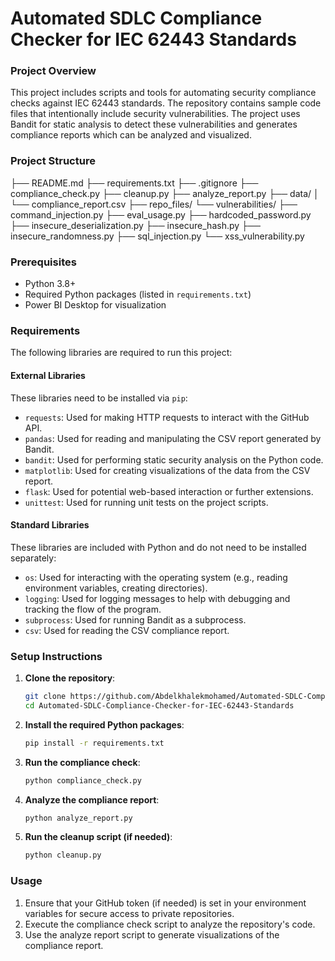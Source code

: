 # Automated SDLC Compliance Checker for IEC 62443 Standards

### Project Overview
This project includes scripts and tools for automating security compliance checks against IEC 62443 standards.
The repository contains sample code files that intentionally include security vulnerabilities. The project uses Bandit for static analysis to detect these vulnerabilities and generates compliance reports which can be analyzed and visualized.
### Project Structure
├── README.md
├── requirements.txt
├── .gitignore
├── compliance_check.py
├── cleanup.py
├── analyze_report.py
├── data/
│   └── compliance_report.csv
├── repo_files/                                                                                                                                                      └── vulnerabilities/
   ├── command_injection.py
    ├── eval_usage.py
    ├── hardcoded_password.py
    ├── insecure_deserialization.py
     ├── insecure_hash.py
     ├── insecure_randomness.py
      ├── sql_injection.py
      └── xss_vulnerability.py

### Prerequisites
- Python 3.8+
- Required Python packages (listed in `requirements.txt`)
- Power BI Desktop for visualization 

### Requirements
The following libraries are required to run this project:

#### External Libraries
These libraries need to be installed via `pip`:
- `requests`: Used for making HTTP requests to interact with the GitHub API.
- `pandas`: Used for reading and manipulating the CSV report generated by Bandit.
- `bandit`: Used for performing static security analysis on the Python code.
- `matplotlib`: Used for creating visualizations of the data from the CSV report.
- `flask`: Used for potential web-based interaction or further extensions.
- `unittest`: Used for running unit tests on the project scripts.

#### Standard Libraries
These libraries are included with Python and do not need to be installed separately:
- `os`: Used for interacting with the operating system (e.g., reading environment variables, creating directories).
- `logging`: Used for logging messages to help with debugging and tracking the flow of the program.
- `subprocess`: Used for running Bandit as a subprocess.
- `csv`: Used for reading the CSV compliance report.

### Setup Instructions

1. **Clone the repository**:
    ```sh
    git clone https://github.com/Abdelkhalekmohamed/Automated-SDLC-Compliance-Checker-for-IEC-62443-Standards.git
    cd Automated-SDLC-Compliance-Checker-for-IEC-62443-Standards
    ```

2. **Install the required Python packages**:
    ```sh
    pip install -r requirements.txt
    ```

3. **Run the compliance check**:
    ```sh
    python compliance_check.py
    ```

4. **Analyze the compliance report**:
    ```sh
    python analyze_report.py
    ```

5. **Run the cleanup script (if needed)**:
    ```sh
    python cleanup.py
    ```

### Usage

1. Ensure that your GitHub token (if needed) is set in your environment variables for secure access to private repositories.
2. Execute the compliance check script to analyze the repository's code.
3. Use the analyze report script to generate visualizations of the compliance report.

